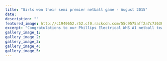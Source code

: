 ```yaml
---
title: "Girls won their semi premier netball game - August 2015"
date: 
description: ""
featured_image: http://c1940652.r52.cf0.rackcdn.com/55c9575aff2a7c7363001bdd/A1-Netball-in-Triangle-with-Jerseys-on-Aug-2015.gif
excerpt: "Congratulations to our Phillips Electrical WHS A1 netball team who won their semi final on Monday night against Marist 60-39."
gallery_image_1: 
gallery_image_2: 
gallery_image_3: 
gallery_image_4: 
gallery_image_5: 
---
```

